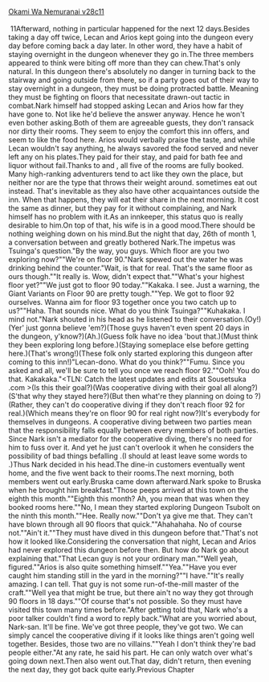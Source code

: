 [Okami Wa Nemuranai v28c11](https://www.sousetsuka.com/2020/10/okami-wa-nemuranai-2811.html)
<br/><br/>
 11Afterward, nothing in particular happened for the next 12 days.Besides taking a day off twice, Lecan and Arios kept going into the dungeon every day before coming back a day later. In other word, they have a habit of staying overnight in the dungeon whenever they go in.The three <Grindam> members appeared to think <Willard> were biting off more than they can chew.That's only natural. In this dungeon there's absolutely no danger in turning back to the stairway and going outside from there, so if a party goes out of their way to stay overnight in a dungeon, they must be doing protracted battle. Meaning they must be fighting on floors that necessitate drawn-out tactic in combat.Nark himself had stopped asking Lecan and Arios how far they have gone to. Not like he'd believe the answer anyway. Hence he won't even bother asking.Both of them are agreeable guests, they don't ransack nor dirty their rooms. They seem to enjoy the comfort this inn offers, and seem to like the food here. Arios would verbally praise the taste, and while Lecan wouldn't say anything, he always savored the food served and never left any on his plates.They paid for their stay, and paid for bath fee and liquor without fail.Thanks to <Grindam> and <Willard>, all five of the rooms are fully booked. Many high-ranking adventurers tend to act like they own the place, but neither <Grindam> nor <Willard> are the type that throws their weight around.<Grindam> sometimes eat out instead. That's inevitable as they also have other acquaintances outside the inn. When that happens, they will eat their share in the next morning. It cost the same as dinner, but they pay for it without complaining, and Nark himself has no problem with it.As an innkeeper, this status quo is really desirable to him.On top of that, his wife is in a good mood.There should be nothing weighing down on his mind.But the night that day, 26th of month 1, a conversation between <Grindam> and <Willard> greatly bothered Nark.The impetus was Tsuinga's question."By the way, you guys. Which floor are you two exploring now?""We're on floor 90."Nark spewed out the water he was drinking behind the counter."Wait, is that for real. That's the same floor as ours though.""It really is. Wow, didn't expect that.""What's your highest floor yet?""We just got to floor 90 today.""Kakaka. I see. Just a warning, the Giant Variants on Floor 90 are pretty tough.""Yep. We got to floor 92 ourselves. Wanna aim for floor 93 together once you two catch up to us?""Haha. That sounds nice. What do you think Tsuinga?""Kuhakaka. I mind not."Nark shouted in his head as he listened to their conversation.(Oy!)(Yer' just gonna believe 'em?)(Those guys haven't even spent 20 days in the dungeon, y'know?)(Ah.)(Guess <Grindam> folk have no idea 'bout that.)(Must think they been exploring long before.)(Staying someplace else before getting here.)(That's wrong!)(These folk only started exploring this dungeon after coming to this inn!)"Lecan-dono. What do you think?""Fumu. Since you asked and all, we'll be sure to tell you once we reach floor 92.""Ooh! You do that. Kakakaka."<TLN: Catch the latest updates and edits at Sousetsuka .com >(Is this their goal?)(Was cooperative diving with <Grindam> their goal all along?)(S'that why they stayed here?)(But then what're they planning on doing to <Grindam>?)(Rather, they can't do cooperative diving if they don't reach floor 92 for real.)(Which means they're on floor 90 for real right now?)It's everybody for themselves in dungeons. A cooperative diving between two parties mean that the responsibility falls equally between every members of both parties. Since Nark isn't a mediator for the cooperative diving, there's no need for him to fuss over it. And yet he just can't overlook it when he considers the possibility of bad things befalling <Grindam>.(I should at least leave some words to <Grindam>.)Thus Nark decided in his head.The dine-in customers eventually went home, and the five went back to their rooms.The next morning, both <Willard> members went out early.Bruska came down afterward.Nark spoke to Bruska when he brought him breakfast."Those <Willard> peeps arrived at this town on the eighth this month.""Eighth this month? Ah, you mean that was when they booked rooms here.""No, I mean they started exploring Dungeon Tsubolt on the ninth this month.""Hee. Really now.""Don't ya give me that. They can't have blown through all 90 floors that quick.""Ahahahaha. No of course not.""Ain't it.""They must have dived in this dungeon before that."That's not how it looked like.Considering the conversation that night, Lecan and Arios had never explored this dungeon before then. But how do Nark go about explaining that."That Lecan guy is not your ordinary man.""Well yeah, figured.""Arios is also quite something himself.""Yea.""Have you ever caught him standing still in the yard in the morning?""I have.""It's really amazing. I can tell. That guy is not some run-of-the-mill master of the craft.""Well yea that might be true, but there ain't no way they got through 90 floors in 18 days.""Of course that's not possible. So they must have visited this town many times before."After getting told that, Nark who's a poor talker couldn't find a word to reply back."What are you worried about, Nark-san. It'll be fine. We've got three people, they've got two. We can simply cancel the cooperative diving if it looks like things aren't going well together. Besides, those two are no villains.""Yeah I don't think they're bad people either."At any rate, he said his part. He can only watch over what's going down next.Then <Grindam> also went out.That day, <Willard> didn't return, then evening the next day, they got back quite early.Previous Chapter<br/>
